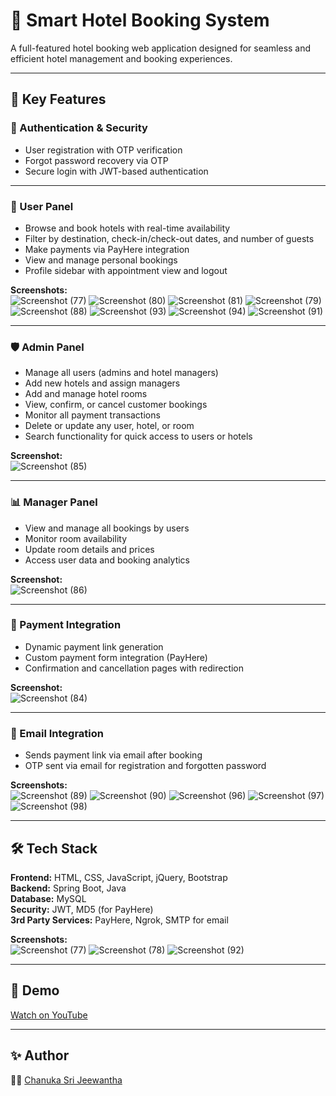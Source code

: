 # 🏨 Smart Hotel Booking System

A full-featured hotel booking web application designed for seamless and efficient hotel management and booking experiences.

---

## 🌟 Key Features

### 🔐 Authentication & Security
- User registration with OTP verification  
- Forgot password recovery via OTP  
- Secure login with JWT-based authentication  

---

### 👤 User Panel
- Browse and book hotels with real-time availability  
- Filter by destination, check-in/check-out dates, and number of guests  
- Make payments via PayHere integration  
- View and manage personal bookings  
- Profile sidebar with appointment view and logout  

**Screenshots:**  
![Screenshot (77)](https://github.com/user-attachments/assets/25f09a38-25b2-46de-9a6e-88eb770141ac)
![Screenshot (80)](https://github.com/user-attachments/assets/c5bb626d-1d9b-4ac4-9327-a0f71df05e10)
![Screenshot (81)](https://github.com/user-attachments/assets/c07829a2-57b4-4d26-a310-b6ae1d3d21cf)
![Screenshot (79)](https://github.com/user-attachments/assets/ce8210f2-1098-4646-9e20-1872ccd87562)
![Screenshot (88)](https://github.com/user-attachments/assets/da782ece-c502-412f-a7c2-41cceb68f0b8)
![Screenshot (93)](https://github.com/user-attachments/assets/5cc4535d-4fe2-47f7-9285-aaad5d90cbda)
![Screenshot (94)](https://github.com/user-attachments/assets/425ed4d4-c9fc-43fd-83f7-80d9821ad13d)
![Screenshot (91)](https://github.com/user-attachments/assets/00f3f7dc-f9e0-478e-a9f9-b19ffdcc795d)

---

### 🛡️ Admin Panel
- Manage all users (admins and hotel managers)  
- Add new hotels and assign managers  
- Add and manage hotel rooms  
- View, confirm, or cancel customer bookings  
- Monitor all payment transactions  
- Delete or update any user, hotel, or room  
- Search functionality for quick access to users or hotels  

**Screenshot:**  
![Screenshot (85)](https://github.com/user-attachments/assets/fdc5ff12-8f0e-4c51-aa7d-4e573773ea03)

---

### 📊 Manager Panel
- View and manage all bookings by users  
- Monitor room availability  
- Update room details and prices  
- Access user data and booking analytics  

**Screenshot:**  
![Screenshot (86)](https://github.com/user-attachments/assets/50211198-9e8e-4f09-81c4-e6279bdcc99f)

---

### 💸 Payment Integration
- Dynamic payment link generation  
- Custom payment form integration (PayHere)  
- Confirmation and cancellation pages with redirection  

**Screenshot:**  
![Screenshot (84)](https://github.com/user-attachments/assets/d646c01b-cbdc-42aa-89d7-0eb9dd2af479)

---

### 💌 Email Integration
- Sends payment link via email after booking  
- OTP sent via email for registration and forgotten password  

**Screenshots:**  
![Screenshot (89)](https://github.com/user-attachments/assets/a32bd020-f237-47d1-9fcd-3beecd2ad317)
![Screenshot (90)](https://github.com/user-attachments/assets/7622e36d-ee6a-4d9c-ac68-2b3df4b1bec2)
![Screenshot (96)](https://github.com/user-attachments/assets/532f23a2-e322-4e7a-968c-259b3f4c8367)
![Screenshot (97)](https://github.com/user-attachments/assets/7474a10c-2482-4d2b-b91e-09d35d6cfbec)
![Screenshot (98)](https://github.com/user-attachments/assets/35debe68-2059-44ad-b1ca-bd777022daee)

---

## 🛠️ Tech Stack
**Frontend:** HTML, CSS, JavaScript, jQuery, Bootstrap  
**Backend:** Spring Boot, Java  
**Database:** MySQL  
**Security:** JWT, MD5 (for PayHere)  
**3rd Party Services:** PayHere, Ngrok, SMTP for email  

**Screenshots:**  
![Screenshot (77)](https://github.com/user-attachments/assets/aaf40739-bac0-432e-8f4b-195054604a25)
![Screenshot (78)](https://github.com/user-attachments/assets/c1ca8360-49d1-4409-9075-9085d965b6f4)
![Screenshot (92)](https://github.com/user-attachments/assets/ceddb14c-ecf5-4eb2-be80-2be3cc71c07a)

---

## 🎥 Demo
[Watch on YouTube](https://youtu.be/vzS22NPz5C8?si=wltaYdf0Lv5BzGOy)

---

## ✨ Author
👨‍💻 [Chanuka Sri Jeewantha](https://github.com/chanukacsj)
